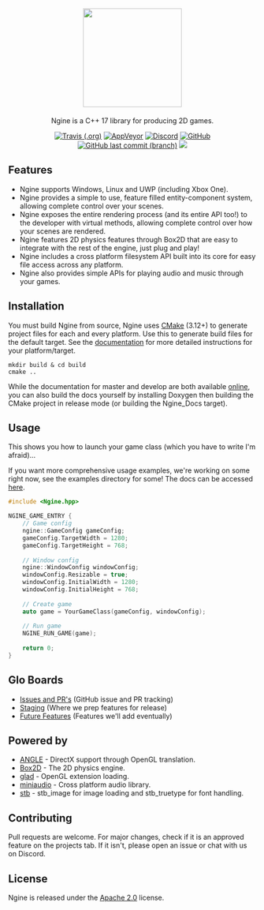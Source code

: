 <h1 align="center"><a href="https://github.com/NerdThings/Ngine"><img src="https://directus.nerdthings.dev/uploads/nerdthings/originals/62f51205-2704-4c0e-be5e-071fb4f4ac67.svg" height="200px"/></a></h1>

<p align="center">
Ngine is a C++ 17 library for producing 2D games.
</p>

<p align="center">
    <a href="https://travis-ci.org/NerdThings/Ngine"><img alt="Travis (.org)" src="https://img.shields.io/travis/NerdThings/Ngine?label=Linux%20%28master%29&logo=travis&style=for-the-badge"></a>
    <a href="https://ci.appveyor.com/project/Rover656/ngine/branch/master"><img alt="AppVeyor" src="https://img.shields.io/appveyor/build/Rover656/ngine/master?label=Windows%20%28master%29&logo=appveyor&style=for-the-badge"></a>
    <a href="https://discord.nerdthings.dev"><img alt="Discord" src="https://img.shields.io/discord/452810843852374016?label=Discord&logo=discord&style=for-the-badge"></a>
    <a href="https://choosealicense.com/licenses/apache-2.0/"><img alt="GitHub" src="https://img.shields.io/github/license/NerdThings/Ngine?logo=apache&style=for-the-badge"></a>
    <a href="https://github.com/NerdThings/Ngine/tree/develop"><img alt="GitHub last commit (branch)" src="https://img.shields.io/github/last-commit/NerdThings/Ngine/develop?label=Last%20Commit%20%28develop%29&logo=github&style=for-the-badge"/></a>
    <a href="https://ngine.nerdthings.dev/docs"><img src="https://img.shields.io/badge/Documentation-Read%20Now-green?style=for-the-badge"/></a>
</p>

## Features

- Ngine supports Windows, Linux and UWP (including Xbox One).
- Ngine provides a simple to use, feature filled entity-component system, allowing complete control over your scenes.
- Ngine exposes the entire rendering process (and its entire API too!) to the developer with virtual methods, allowing complete control over how your scenes are rendered.
- Ngine features 2D physics features through Box2D that are easy to integrate with the rest of the engine, just plug and play!
- Ngine includes a cross platform filesystem API built into its core for easy file access across any platform.
- Ngine also provides simple APIs for playing audio and music through your games.

## Installation

You must build Ngine from source, Ngine uses [CMake](https://cmake.org/download/) (3.12+) to generate project files for each and every platform.
Use this to generate build files for the default target.
See the [documentation](https://ngine.nerdthings.dev/docs/develop/platform_support.html) for more detailed instructions for your platform/target.

```
mkdir build & cd build
cmake ..
```

While the documentation for master and develop are both available [online](https://ngine.nerdthings.dev/docs), you can also build the docs yourself by installing Doxygen then building the CMake project in release mode (or building the Ngine_Docs target).

## Usage

This shows you how to launch your game class (which you have to write I'm afraid)...

If you want more comprehensive usage examples, we're working on some right now, see the examples directory for some!
The docs can be accessed [here](https://ngine.nerdthings.dev/docs/).

```c++
#include <Ngine.hpp>

NGINE_GAME_ENTRY {
    // Game config
    ngine::GameConfig gameConfig;
    gameConfig.TargetWidth = 1280;
    gameConfig.TargetHeight = 768;
    
    // Window config
    ngine::WindowConfig windowConfig;
    windowConfig.Resizable = true;
    windowConfig.InitialWidth = 1280;
    windowConfig.InitialHeight = 768;
    
    // Create game
    auto game = YourGameClass(gameConfig, windowConfig);
    
    // Run game
    NGINE_RUN_GAME(game);
    
    return 0;
}
```

## Glo Boards
- [Issues and PR's](https://app.gitkraken.com/glo/board/XmkAG8GuEgARnnrp) (GitHub issue and PR tracking)
- [Staging](https://app.gitkraken.com/glo/board/XmkCawOfgAAUscJC) (Where we prep features for release)
- [Future Features](https://app.gitkraken.com/glo/board/XmkGa8GuEgARnn0z) (Features we'll add eventually)

## Powered by

- [ANGLE](https://chromium.googlesource.com/angle/angle) - DirectX support through OpenGL translation.
- [Box2D](https://github.com/erincatto/box2d) - The 2D physics engine.
- [glad](https://glad.dav1d.de/) - OpenGL extension loading.
- [miniaudio](https://github.com/dr-soft/miniaudio) - Cross platform audio library.
- [stb](https://github.com/nothings/stb) - stb_image for image loading and stb_truetype for font handling.

## Contributing
Pull requests are welcome. For major changes, check if it is an approved feature on the projects tab. If it isn't, please open an issue or chat with us on Discord.

## License
Ngine is released under the [Apache 2.0](https://choosealicense.com/licenses/apache-2.0/) license.

